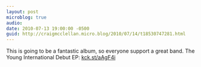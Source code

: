 ```yaml
---
layout: post
microblog: true
audio: 
date: 2010-07-13 19:00:00 -0500
guid: http://craigmcclellan.micro.blog/2010/07/14/t18530747281.html
---
```

This is going to be a fantastic album, so everyone support a great band. The Young International Debut EP: [kck.st/aAgF4i](http://kck.st/aAgF4i)
